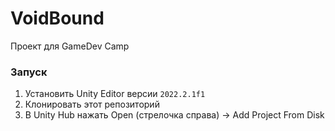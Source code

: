 # VoidBound
Проект для GameDev Camp

### Запуск
1. Установить Unity Editor версии `2022.2.1f1`
2. Клонировать этот репозиторий
3. В Unity Hub нажать Open (стрелочка справа) -> Add Project From Disk